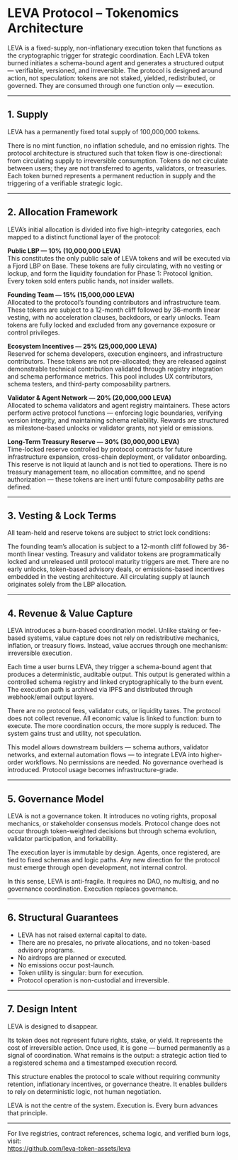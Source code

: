 # LEVA Protocol – Tokenomics Architecture

LEVA is a fixed-supply, non-inflationary execution token that functions as the cryptographic trigger for strategic coordination. Each LEVA token burned initiates a schema-bound agent and generates a structured output — verifiable, versioned, and irreversible. The protocol is designed around action, not speculation: tokens are not staked, yielded, redistributed, or governed. They are consumed through one function only — execution.

---

## 1. Supply

LEVA has a permanently fixed total supply of 100,000,000 tokens.

There is no mint function, no inflation schedule, and no emission rights. The protocol architecture is structured such that token flow is one-directional: from circulating supply to irreversible consumption. Tokens do not circulate between users; they are not transferred to agents, validators, or treasuries. Each token burned represents a permanent reduction in supply and the triggering of a verifiable strategic logic.

---

## 2. Allocation Framework

LEVA’s initial allocation is divided into five high-integrity categories, each mapped to a distinct functional layer of the protocol:

**Public LBP — 10% (10,000,000 LEVA)**  
This constitutes the only public sale of LEVA tokens and will be executed via a Fjord LBP on Base. These tokens are fully circulating, with no vesting or lockup, and form the liquidity foundation for Phase 1: Protocol Ignition. Every token sold enters public hands, not insider wallets.

**Founding Team — 15% (15,000,000 LEVA)**  
Allocated to the protocol’s founding contributors and infrastructure team. These tokens are subject to a 12-month cliff followed by 36-month linear vesting, with no acceleration clauses, backdoors, or early unlocks. Team tokens are fully locked and excluded from any governance exposure or control privileges.

**Ecosystem Incentives — 25% (25,000,000 LEVA)**  
Reserved for schema developers, execution engineers, and infrastructure contributors. These tokens are not pre-allocated; they are released against demonstrable technical contribution validated through registry integration and schema performance metrics. This pool includes UX contributors, schema testers, and third-party composability partners.

**Validator & Agent Network — 20% (20,000,000 LEVA)**  
Allocated to schema validators and agent registry maintainers. These actors perform active protocol functions — enforcing logic boundaries, verifying version integrity, and maintaining schema reliability. Rewards are structured as milestone-based unlocks or validator grants, not yield or emissions.

**Long-Term Treasury Reserve — 30% (30,000,000 LEVA)**  
Time-locked reserve controlled by protocol contracts for future infrastructure expansion, cross-chain deployment, or validator onboarding. This reserve is not liquid at launch and is not tied to operations. There is no treasury management team, no allocation committee, and no spend authorization — these tokens are inert until future composability paths are defined.

---

## 3. Vesting & Lock Terms

All team-held and reserve tokens are subject to strict lock conditions:

The founding team’s allocation is subject to a 12-month cliff followed by 36-month linear vesting. Treasury and validator tokens are programmatically locked and unreleased until protocol maturity triggers are met. There are no early unlocks, token-based advisory deals, or emissions-based incentives embedded in the vesting architecture. All circulating supply at launch originates solely from the LBP allocation.

---

## 4. Revenue & Value Capture

LEVA introduces a burn-based coordination model. Unlike staking or fee-based systems, value capture does not rely on redistributive mechanics, inflation, or treasury flows. Instead, value accrues through one mechanism: irreversible execution.

Each time a user burns LEVA, they trigger a schema-bound agent that produces a deterministic, auditable output. This output is generated within a controlled schema registry and linked cryptographically to the burn event. The execution path is archived via IPFS and distributed through webhook/email output layers.

There are no protocol fees, validator cuts, or liquidity taxes. The protocol does not collect revenue. All economic value is linked to function: burn to execute. The more coordination occurs, the more supply is reduced. The system gains trust and utility, not speculation.

This model allows downstream builders — schema authors, validator networks, and external automation flows — to integrate LEVA into higher-order workflows. No permissions are needed. No governance overhead is introduced. Protocol usage becomes infrastructure-grade.

---

## 5. Governance Model

LEVA is not a governance token. It introduces no voting rights, proposal mechanics, or stakeholder consensus models. Protocol change does not occur through token-weighted decisions but through schema evolution, validator participation, and forkability.

The execution layer is immutable by design. Agents, once registered, are tied to fixed schemas and logic paths. Any new direction for the protocol must emerge through open development, not internal control.

In this sense, LEVA is anti-fragile. It requires no DAO, no multisig, and no governance coordination. Execution replaces governance.

---

## 6. Structural Guarantees

- LEVA has not raised external capital to date.  
- There are no presales, no private allocations, and no token-based advisory programs.  
- No airdrops are planned or executed.  
- No emissions occur post-launch.  
- Token utility is singular: burn for execution.  
- Protocol operation is non-custodial and irreversible.

---

## 7. Design Intent

LEVA is designed to disappear.

Its token does not represent future rights, stake, or yield. It represents the cost of irreversible action. Once used, it is gone — burned permanently as a signal of coordination. What remains is the output: a strategic action tied to a registered schema and a timestamped execution record.

This structure enables the protocol to scale without requiring community retention, inflationary incentives, or governance theatre. It enables builders to rely on deterministic logic, not human negotiation.

LEVA is not the centre of the system. Execution is. Every burn advances that principle.

---

For live registries, contract references, schema logic, and verified burn logs, visit:  
https://github.com/leva-token-assets/leva
